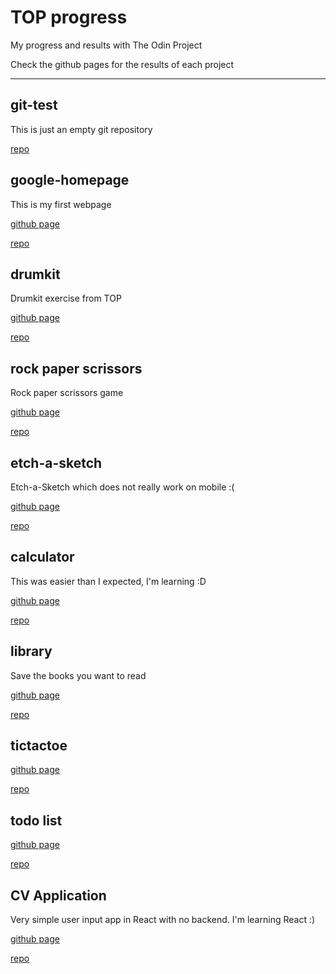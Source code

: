 # TOP progress

 My progress and results with The Odin Project

 Check the github pages for the results of each project
 
---

## git-test

This is just an empty git repository

[repo](https://github.com/theOdinProject-andreivdev/git_test)


## google-homepage

This is my first webpage

[github page](https://theodinproject-andreivdev.github.io/google_homepage/)

[repo](https://github.com/theOdinProject-andreivdev/google_homepage)


## drumkit

Drumkit exercise from TOP

[github page](https://theodinproject-andreivdev.github.io/drumkit/)

[repo](https://github.com/theOdinProject-andreivdev/drumkit)

## rock paper scrissors

Rock paper scrissors game

[github page](https://theodinproject-andreivdev.github.io/rock-paper-scissors/)

[repo](https://github.com/theOdinProject-andreivdev/rock-paper-scissors)

## etch-a-sketch

Etch-a-Sketch which does not really work on mobile :(

[github page](https://theodinproject-andreivdev.github.io/etch-a-sketch/)

[repo](https://github.com/theOdinProject-andreivdev/etch-a-sketch)

## calculator

This was easier than I expected, I'm learning :D

[github page](https://theodinproject-andreivdev.github.io/calculator/)

[repo](https://github.com/theOdinProject-andreivdev/calculator)

## library

Save the books you want to read

[github page](https://theodinproject-andreivdev.github.io/library/)

[repo](https://github.com/theOdinProject-andreivdev/library)

## tictactoe

[github page](https://theodinproject-andreivdev.github.io/tictactoe/)

[repo](https://github.com/theOdinProject-andreivdev/tictactoe)

## todo list

[github page](https://theodinproject-andreivdev.github.io/todolist/)

[repo](https://github.com/theOdinProject-andreivdev/todolist/)

## CV Application 

Very simple user input app in React with no backend. I'm learning React :)

[github page](https://github.com/theOdinProject-andreivdev/cv-application)

[repo](https://theodinproject-andreivdev.github.io/cv-application/)
